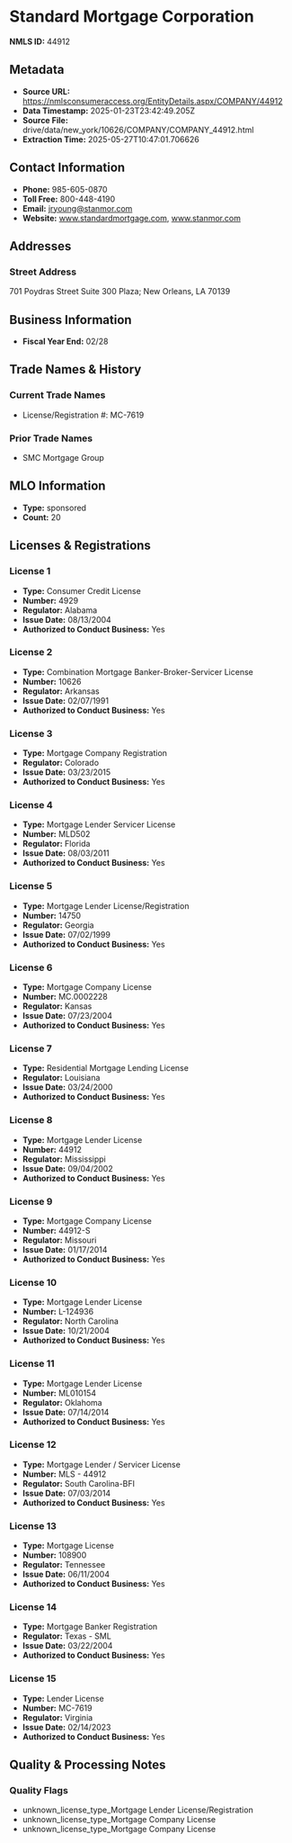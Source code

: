 # Standard Mortgage Corporation

**NMLS ID:** 44912

## Metadata
- **Source URL:** https://nmlsconsumeraccess.org/EntityDetails.aspx/COMPANY/44912
- **Data Timestamp:** 2025-01-23T23:42:49.205Z
- **Source File:** drive/data/new_york/10626/COMPANY/COMPANY_44912.html
- **Extraction Time:** 2025-05-27T10:47:01.706626

## Contact Information
- **Phone:** 985-605-0870
- **Toll Free:** 800-448-4190
- **Email:** jryoung@stanmor.com
- **Website:** www.standardmortgage.com, www.stanmor.com

## Addresses
### Street Address
701 Poydras Street Suite 300 Plaza; New Orleans, LA 70139

## Business Information
- **Fiscal Year End:** 02/28

## Trade Names & History
### Current Trade Names
- License/Registration #: MC-7619

### Prior Trade Names
- SMC Mortgage Group

## MLO Information
- **Type:** sponsored
- **Count:** 20

## Licenses & Registrations

### License 1
- **Type:** Consumer Credit License
- **Number:** 4929
- **Regulator:** Alabama
- **Issue Date:** 08/13/2004
- **Authorized to Conduct Business:** Yes

### License 2
- **Type:** Combination Mortgage Banker-Broker-Servicer License
- **Number:** 10626
- **Regulator:** Arkansas
- **Issue Date:** 02/07/1991
- **Authorized to Conduct Business:** Yes

### License 3
- **Type:** Mortgage Company Registration
- **Regulator:** Colorado
- **Issue Date:** 03/23/2015
- **Authorized to Conduct Business:** Yes

### License 4
- **Type:** Mortgage Lender Servicer License
- **Number:** MLD502
- **Regulator:** Florida
- **Issue Date:** 08/03/2011
- **Authorized to Conduct Business:** Yes

### License 5
- **Type:** Mortgage Lender License/Registration
- **Number:** 14750
- **Regulator:** Georgia
- **Issue Date:** 07/02/1999
- **Authorized to Conduct Business:** Yes

### License 6
- **Type:** Mortgage Company License
- **Number:** MC.0002228
- **Regulator:** Kansas
- **Issue Date:** 07/23/2004
- **Authorized to Conduct Business:** Yes

### License 7
- **Type:** Residential Mortgage Lending License
- **Regulator:** Louisiana
- **Issue Date:** 03/24/2000
- **Authorized to Conduct Business:** Yes

### License 8
- **Type:** Mortgage Lender License
- **Number:** 44912
- **Regulator:** Mississippi
- **Issue Date:** 09/04/2002
- **Authorized to Conduct Business:** Yes

### License 9
- **Type:** Mortgage Company License
- **Number:** 44912-S
- **Regulator:** Missouri
- **Issue Date:** 01/17/2014
- **Authorized to Conduct Business:** Yes

### License 10
- **Type:** Mortgage Lender License
- **Number:** L-124936
- **Regulator:** North Carolina
- **Issue Date:** 10/21/2004
- **Authorized to Conduct Business:** Yes

### License 11
- **Type:** Mortgage Lender License
- **Number:** ML010154
- **Regulator:** Oklahoma
- **Issue Date:** 07/14/2014
- **Authorized to Conduct Business:** Yes

### License 12
- **Type:** Mortgage Lender / Servicer License
- **Number:** MLS - 44912
- **Regulator:** South Carolina-BFI
- **Issue Date:** 07/03/2014
- **Authorized to Conduct Business:** Yes

### License 13
- **Type:** Mortgage License
- **Number:** 108900
- **Regulator:** Tennessee
- **Issue Date:** 06/11/2004
- **Authorized to Conduct Business:** Yes

### License 14
- **Type:** Mortgage Banker Registration
- **Regulator:** Texas - SML
- **Issue Date:** 03/22/2004
- **Authorized to Conduct Business:** Yes

### License 15
- **Type:** Lender License
- **Number:** MC-7619
- **Regulator:** Virginia
- **Issue Date:** 02/14/2023
- **Authorized to Conduct Business:** Yes

## Quality & Processing Notes
### Quality Flags
- unknown_license_type_Mortgage Lender License/Registration
- unknown_license_type_Mortgage Company License
- unknown_license_type_Mortgage Company License
